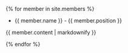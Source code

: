 

{% for member in site.members %}
  * {{ member.name }} - {{ member.position }}

  {{ member.content | markdownify }}
  
{% endfor %}